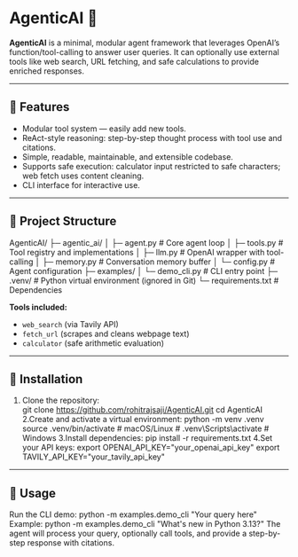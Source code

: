 # AgenticAI 🚀

**AgenticAI** is a minimal, modular agent framework that leverages OpenAI’s function/tool-calling to answer user queries. It can optionally use external tools like web search, URL fetching, and safe calculations to provide enriched responses.

---

## 🔹 Features
- Modular tool system — easily add new tools.  
- ReAct-style reasoning: step-by-step thought process with tool use and citations.  
- Simple, readable, maintainable, and extensible codebase.  
- Supports safe execution: calculator input restricted to safe characters; web fetch uses content cleaning.  
- CLI interface for interactive use.  

---

## 🔹 Project Structure

AgenticAI/
├─ agentic_ai/
│ ├─ agent.py # Core agent loop
│ ├─ tools.py # Tool registry and implementations
│ ├─ llm.py # OpenAI wrapper with tool-calling
│ ├─ memory.py # Conversation memory buffer
│ └─ config.py # Agent configuration
├─ examples/
│ └─ demo_cli.py # CLI entry point
├─ .venv/ # Python virtual environment (ignored in Git)
└─ requirements.txt # Dependencies

**Tools included:**  
- `web_search` (via Tavily API)  
- `fetch_url` (scrapes and cleans webpage text)  
- `calculator` (safe arithmetic evaluation)  

---

## 🔹 Installation

1. Clone the repository:  
            git clone https://github.com/rohitrajsaji/AgenticAI.git
            cd AgenticAI
2.Create and activate a virtual environment:
            python -m venv .venv
            source .venv/bin/activate      # macOS/Linux
            # .venv\\Scripts\\activate     # Windows
3.Install dependencies:
            pip install -r requirements.txt
4.Set your API keys:
            export OPENAI_API_KEY="your_openai_api_key"
            export TAVILY_API_KEY="your_tavily_api_key"

---

## 🔹 Usage

Run the CLI demo:
            python -m examples.demo_cli "Your query here"
Example:
            python -m examples.demo_cli "What's new in Python 3.13?"
The agent will process your query, optionally call tools, and provide a step-by-step response with citations.
